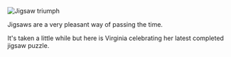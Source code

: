 ![Jigsaw triumph](jigsaw.jpg)

Jigsaws are a very pleasant way of passing the time.

It's taken a little while but here is Virginia celebrating her latest completed jigsaw puzzle.
